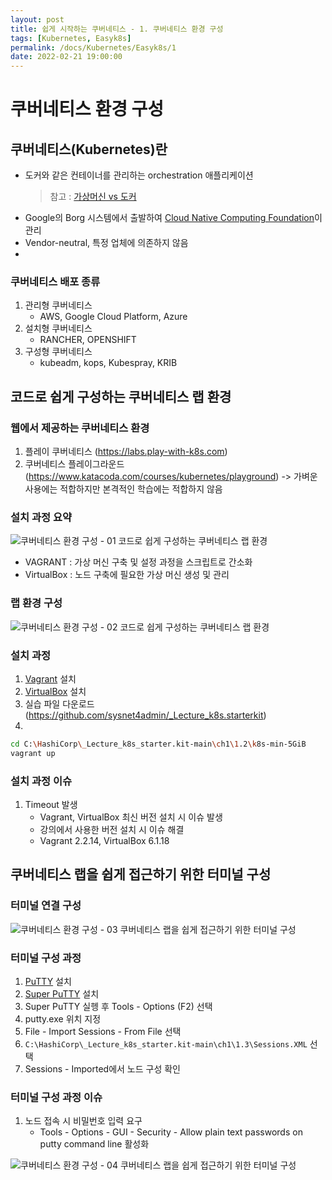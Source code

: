 ```yaml
---
layout: post
title: 쉽게 시작하는 쿠버네티스 - 1. 쿠버네티스 환경 구성
tags: [Kubernetes, Easyk8s]
permalink: /docs/Kubernetes/Easyk8s/1
date: 2022-02-21 19:00:00
---
```

# 쿠버네티스 환경 구성

## 쿠버네티스(Kubernetes)란

- 도커와 같은 컨테이너를 관리하는 orchestration 애플리케이션
    > 참고 : [가상머신 vs 도커](https://melodist.github.io/docs/Docker/IntroDocker/1)
- Google의 Borg 시스템에서 출발하여 [Cloud Native Computing Foundation](https://www.cncf.io/)이 관리
- Vendor-neutral, 특정 업체에 의존하지 않음
- 

### 쿠버네티스 배포 종류
1. 관리형 쿠버네티스
    - AWS, Google Cloud Platform, Azure
2. 설치형 쿠버네티스
    - RANCHER, OPENSHIFT
3. 구성형 쿠버네티스
    - kubeadm, kops, Kubespray, KRIB

## 코드로 쉽게 구성하는 쿠버네티스 랩 환경

### 웹에서 제공하는 쿠버네티스 환경
1. 플레이 쿠버네티스 (https://labs.play-with-k8s.com)
2. 쿠버네티스 플레이그라운드 (https://www.katacoda.com/courses/kubernetes/playground)
-> 가벼운 사용에는 적합하지만 본격적인 학습에는 적합하지 않음

### 설치 과정 요약

![쿠버네티스 환경 구성 - 01  코드로 쉽게 구성하는 쿠버네티스 랩 환경](https://user-images.githubusercontent.com/52024566/154936159-fb1c15bb-5e33-44e1-8a3d-d5251f664d97.png)

- VAGRANT : 가상 머신 구축 및 설정 과정을 스크립트로 간소화
- VirtualBox : 노드 구축에 필요한 가상 머신 생성 및 관리

### 랩 환경 구성

![쿠버네티스 환경 구성 - 02  코드로 쉽게 구성하는 쿠버네티스 랩 환경](https://user-images.githubusercontent.com/52024566/154936169-ee2072ed-d0e6-4e46-a0f9-aa55272775ad.png)


### 설치 과정
1. [Vagrant](https://www.vagrantup.com/) 설치
2. [VirtualBox](https://www.virtualbox.org/) 설치
3. 실습 파일 다운로드 (https://github.com/sysnet4admin/_Lecture_k8s.starterkit)
4. 
```bash
cd C:\HashiCorp\_Lecture_k8s_starter.kit-main\ch1\1.2\k8s-min-5GiB
vagrant up
```

### 설치 과정 이슈
1. Timeout 발생
    - Vagrant, VirtualBox 최신 버전 설치 시 이슈 발생
    - 강의에서 사용한 버전 설치 시 이슈 해결
    - Vagrant 2.2.14, VirtualBox 6.1.18

## 쿠버네티스 랩을 쉽게 접근하기 위한 터미널 구성

### 터미널 연결 구성

![쿠버네티스 환경 구성 - 03  쿠버네티스 랩을 쉽게 접근하기 위한 터미널 구성](https://user-images.githubusercontent.com/52024566/154938604-1bb0dfa8-b84f-46f1-9323-8303dca97d69.png)

### 터미널 구성 과정
1. [PuTTY](https://www.chiark.greenend.org.uk/~sgtatham/putty/latest.html) 설치
2. [Super PuTTY](https://github.com/jimradford/superputty/releases) 설치
3. Super PuTTY 실헹 후 Tools - Options (F2) 선택
4. putty.exe 위치 지정
5. File - Import Sessions - From File 선택
6. `C:\HashiCorp\_Lecture_k8s_starter.kit-main\ch1\1.3\Sessions.XML` 선택
7. Sessions - Imported에서 노드 구성 확인

### 터미널 구성 과정 이슈
1. 노드 접속 시 비밀번호 입력 요구
    - Tools - Options - GUI - Security - Allow plain text passwords on putty command line 활성화

![쿠버네티스 환경 구성 - 04  쿠버네티스 랩을 쉽게 접근하기 위한 터미널 구성](https://user-images.githubusercontent.com/52024566/154939697-7879615d-e074-45b5-9f64-a40649093a46.png)

